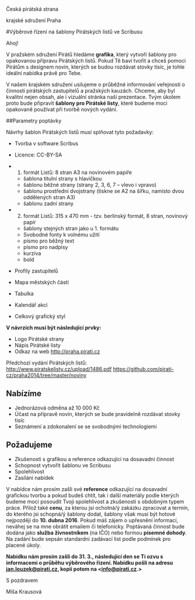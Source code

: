 Česká pirátská strana

krajské sdružení Praha

#Výběrové řízení na šablony Pirátských listů ve Scribusu

Ahoj!

V pražském sdružení Pirátů hledáme **grafika**, který vytvoří šablony pro opakovanou přípravu Pirátských listů. Pokud Tě baví tvořit a chceš pomoci Pirátům s designem novin, kterých se budou rozdávat stovky tisíc, je tohle ideální nabídka právě pro Tebe.


V našem krajském sdružení usilujeme o průběžné informování veřejnosti o činnosti pirátských zastupitelů a pražských kauzách. Chceme, aby byl kvalitní nejen obsah, ale i vizuální stránka naší prezentace. Tvým úkolem proto bude připravit **šablony pro Pirátské listy**, které budeme moci opakovaně používat při tvorbě nových vydání. 

##Parametry poptávky

Návrhy šablon Pirátských listů musí splňovat tyto požadavky:

- Tvorba v software Scribus
- Licence: CC-BY-SA

- 1) formát Listů: 8 stran A3 na novinovém papíře
    - šablona titulní strany s hlavičkou
    - šablonu běžné strany (strany 2, 3, 6, 7 – vlevo i vpravo)
    - šablonu prostřední dvojstrany (tiskne se A2 na šířku, namísto dvou oddělených stran A3)
    - šablonu zadní strany

- 2) formát Listů: 315 x 470 mm - tzv. berlínský formát, 8 stran, novinový papír
    - šablony stejných stran jako u 1. formátu
    - Svobodné fonty k volnému užití
    - písmo pro běžný text
    - písmo pro nadpisy
    - kurzíva
    - bold
- Profily zastupitelů
- Mapa městských částí
- Tabulka
- Kalendář akcí
- Celkový grafický styl

**V návrzích musí být následující prvky:**
- Logo Pirátské strany
- Nápis Pirátské listy
- Odkaz na web http://praha.pirati.cz

Předchozí vydání Pirátských listů: 
<http://www.piratskelisty.cz/upload/1486.pdf>
<https://github.com/pirati-cz/praha2014/tree/master/noviny> 

## Nabízíme

- Jednorázová odměna až 10 000 Kč
- Účast na přípravě novin, kterých se bude pravidelně rozdávat stovky tisíc
- Seznámení a zdokonalení se se svobodnými technologiemi
  
## Požadujeme

- Zkušenosti s grafikou a reference odkazující na dosavadní činnost
- Schopnost vytvořit šablonu ve Scribusu
- Spolehlivost
- Zasílání nabídek
  
V nabídce nám prosím zašli své **reference** odkazující na dosavadní grafickou tvorbu a  pokud budeš chtít, tak i další materiály podle kterých budeme moci posoudit Tvoji spolehlivost a zkušenosti s obdobným typem práce. Přilož také **cenu**, za kterou jsi ochotná/ý zakázku zpracovat a termín, do kterého jsi schopná/ý šablony dodat, šablony však musí být hotové nejpozději do **10. dubna 2016**. Pokud máš zájem o upřesnění informací, neváhej se na mne obrátit emailem či telefonicky.
Poptávaná činnost bude dodána jako **služba živnostníkem** (na IČO) nebo formou **písemné dohody**. Na zadání bude sepsán standardní zadávací list podle podmínek pro placené úkoly. 

**Nabídku nám prosím zašli do 31. 3., následující den se Ti ozvu s informacemi o průběhu výběrového řízení. Nabídku pošli na adresu <jan.louzek@pirati.cz>, kopii potom na <info@pirati.cz.>**

S pozdravem

Míša Krausová
